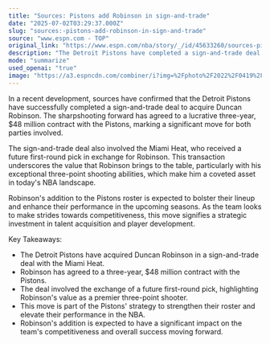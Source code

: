 ```yaml
---
title: "Sources: Pistons add Robinson in sign-and-trade"
date: "2025-07-02T03:29:37.000Z"
slug: "sources:-pistons-add-robinson-in-sign-and-trade"
source: "www.espn.com - TOP"
original_link: "https://www.espn.com/nba/story/_/id/45633260/sources-pistons-duncan-robinson-agree-3-year-48m-deal"
description: "The Detroit Pistons have completed a sign-and-trade deal to acquire Duncan Robinson, who agreed to a three-year, $48 million contract with the team. The Miami Heat received a future first-round pick in exchange for Robinson, highlighting his value as a premier three-point shooter. Robinson's addition to the Pistons roster is expected to enhance their performance and competitiveness in the NBA, representing a strategic investment in talent acquisition and player development."
mode: "summarize"
used_openai: "true"
image: "https://a3.espncdn.com/combiner/i?img=%2Fphoto%2F2022%2F0419%2Fr1001632_1296x729_16%2D9.jpg"
---
```


In a recent development, sources have confirmed that the Detroit Pistons have successfully completed a sign-and-trade deal to acquire Duncan Robinson. The sharpshooting forward has agreed to a lucrative three-year, $48 million contract with the Pistons, marking a significant move for both parties involved.

The sign-and-trade deal also involved the Miami Heat, who received a future first-round pick in exchange for Robinson. This transaction underscores the value that Robinson brings to the table, particularly with his exceptional three-point shooting abilities, which make him a coveted asset in today's NBA landscape.

Robinson's addition to the Pistons roster is expected to bolster their lineup and enhance their performance in the upcoming seasons. As the team looks to make strides towards competitiveness, this move signifies a strategic investment in talent acquisition and player development.

Key Takeaways:
- The Detroit Pistons have acquired Duncan Robinson in a sign-and-trade deal with the Miami Heat.
- Robinson has agreed to a three-year, $48 million contract with the Pistons.
- The deal involved the exchange of a future first-round pick, highlighting Robinson's value as a premier three-point shooter.
- This move is part of the Pistons' strategy to strengthen their roster and elevate their performance in the NBA.
- Robinson's addition is expected to have a significant impact on the team's competitiveness and overall success moving forward.